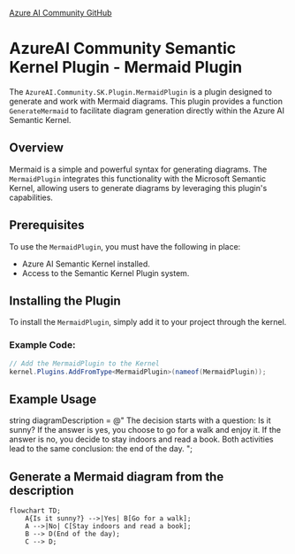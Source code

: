 [Azure AI Community GitHub](https://github.com/Azure-AI-Community)

# AzureAI Community Semantic Kernel Plugin - Mermaid Plugin

The `AzureAI.Community.SK.Plugin.MermaidPlugin` is a plugin designed to generate and work with Mermaid diagrams. 
This plugin provides a function `GenerateMermaid` to facilitate diagram generation directly within the Azure AI Semantic Kernel.

## Overview

Mermaid is a simple and powerful syntax for generating diagrams. The `MermaidPlugin` integrates this functionality with the Microsoft Semantic Kernel, allowing users to generate diagrams by leveraging this plugin's capabilities.

## Prerequisites

To use the `MermaidPlugin`, you must have the following in place:

- Azure AI Semantic Kernel installed.
- Access to the Semantic Kernel Plugin system.

## Installing the Plugin

To install the `MermaidPlugin`, simply add it to your project through the kernel.

### Example Code:

```csharp
// Add the MermaidPlugin to the Kernel
kernel.Plugins.AddFromType<MermaidPlugin>(nameof(MermaidPlugin));

```

## Example Usage

string diagramDescription = @"
The decision starts with a question: Is it sunny? If the answer is yes, you choose to go for a walk and enjoy it.
If the answer is no, you decide to stay indoors and read a book. Both activities lead to the same conclusion: the end of the day. 
";

## Generate a Mermaid diagram from the description
```mermaid
flowchart TD;
    A{Is it sunny?} -->|Yes| B[Go for a walk];
    A -->|No| C[Stay indoors and read a book];
    B --> D(End of the day);
    C --> D;
```
